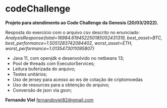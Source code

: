 # codeChallenge

**Projeto para atendimento ao Code Challenge da Genesis (20/03/2022).**

Resposta do exercício com o arquivo csv descrito no enunciado:
*AnalysisResponse{total=16984.619452250185052431319, best_asset=BTC, best_performance=1.5051283742084402, worst_asset=ETH, worst_performance=1.0135473011095807}*

- Java 11, com openjdk e desenvolvido no netbeans 13;
- Pool de threads com ExecutorServices; 
- Leitura buferizada do arquivo;
- Testes unitários;
- Uso de jersey para acesso ao ws de cotação de criptomoedas
- Uso de resources para a obtenção do arquivo;
- Conversão de json via gson;

**Fernando Viel**
fernandoviel82@gmail.com

